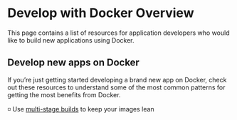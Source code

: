 # Develop with Docker Overview

This page contains a list of resources for application developers who would like to build new applications using Docker.

## Develop new apps on Docker

If you’re just getting started developing a brand new app on Docker, check out these resources to understand some of the most common patterns for getting the most benefits from Docker.

◽ Use [multi-stage builds](https://docs.docker.com/develop/develop-images/multistage-build/) to keep your images lean
